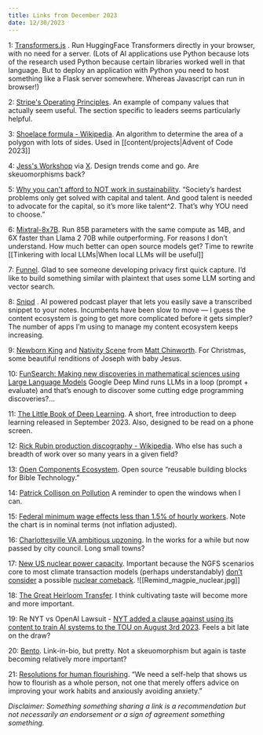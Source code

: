 ```yaml
---
title: Links from December 2023
date: 12/30/2023
---
```


1: [Transformers.js](https://huggingface.co/docs/transformers.js/index) . Run HuggingFace Transformers directly in your browser, with no need for a server. (Lots of AI applications use Python because lots of the research used Python because certain libraries worked well in that language. But to deploy an application with Python you need to host something like a Flask server somewhere. Whereas Javascript can run in browser!)

2: [Stripe's Operating Principles](https://stripe.com/jobs/culture). An example of company values that actually seem useful. The section specific to leaders seems particularly helpful. 

3: [Shoelace formula - Wikipedia](https://en.wikipedia.org/wiki/Shoelace_formula). An algorithm to determine the area of a polygon with lots of sides. Used in [[content/projects|Advent of Code 2023]]

4: [Jess's Workshop](https://jessmart.in) via [X](https://twitter.com/jessmartin/status/1737552581310681463). Design trends come and go. Are skeuomorphisms back?  

5: [Why you can't afford to NOT work in sustainability](https://ecocol.substack.com/p/why-you-cant-afford-to-not-work-in). “Society’s hardest problems only get solved with capital and talent. And good talent is needed to advocate for the capital, so it’s more like talent^2. That’s why YOU need to choose.”

6: [Mixtral-8x7B](https://huggingface.co/docs/transformers/model_doc/mixtral). Run 85B parameters with the same compute as 14B, and 6X faster than Llama 2 70B while outperforming. For reasons I don’t understand. How much better can open source models get? Time to rewrite [[Tinkering with local LLMs|When local LLMs will be useful]]

7: [Funnel](https://apps.apple.com/us/app/funnel-quick-capture/id6466168248). Glad to see someone developing privacy first quick capture. I’d like to build something similar with plaintext that uses some LLM sorting and vector search. 

8: [‎Snipd](https://apps.apple.com/us/app/snipd-ai-podcast-player/id1557206126) . AI powered podcast player that lets you easily save a transcribed snippet to your notes. Incumbents have been slow to move — I guess the content ecosystem is going to get more complicated before it gets simpler? The number of apps I’m using to manage my content ecosystem keeps increasing. 

9: [Newborn King](https://www.inprnt.com/gallery/mattchinworth/newborn-king/) and [Nativity Scene](https://www.inprnt.com/gallery/mattchinworth/joseph-christianity-today-december-cover/) from [Matt Chinworth](http://www.chinworthillustration.com). For Christmas, some beautiful renditions of Joseph with baby Jesus. 

10: [FunSearch: Making new discoveries in mathematical sciences using Large Language Models](https://deepmind.google/discover/blog/funsearch-making-new-discoveries-in-mathematical-sciences-using-large-language-models/) Google Deep Mind runs LLMs in a loop (prompt + evaluate) and that’s enough to discover some cutting edge programming discoveries?…

11: [The Little Book of Deep Learning](https://fleuret.org/francois/lbdl.html). A short, free introduction to deep learning released in September 2023. Also, designed to be read on a phone screen. 

12: [Rick Rubin production discography - Wikipedia](https://en.wikipedia.org/wiki/Rick_Rubin_production_discography). Who else has such a breadth of work over so many years in a given field? 

13: [Open Components Ecosystem](https://opencomponents.io). Open source “reusable building blocks for Bible Technology.” 

14: [Patrick Collison on Pollution](https://patrickcollison.com/pollution) A reminder to open the windows when I can. 

15: [Federal minimum wage effects less than 1.5% of hourly workers](https://fred.stlouisfed.org/series/LEU0203127200A). Note the chart is in nominal terms (not inflation adjusted).

16: [Charlottesville VA ambitious upzoning](https://twitter.com/RoryStolzenberg/status/1739775732316836306). In the works for a while but now passed by city council. Long small towns?  

17: [New US nuclear power capacity](https://twitter.com/SawyerMerritt/status/1739870817830285329). Important because the NGFS scenarios core to most climate transaction models (perhaps understandably) [don’t consider](https://www.ngfs.net/ngfs-scenarios-portal/faq/#nuclear-investment-level) a possible [nuclear comeback](https://austinvernon.site/blog/nuclearcomeback.html). 
![[Remind_magpie_nuclear.jpg]]

18: [The Great Heirloom Transfer](https://twitter.com/ScarletAstrorum/status/1724277711584084436). I think cultivating taste will become more and more important.

19: Re NYT vs OpenAI Lawsuit - [NYT added a clause against using its content to train AI systems to the TOU on August 3rd 2023](https://www.theverge.com/2023/8/14/23831109/the-new-york-times-ai-web-scraping-rules-terms-of-service). Feels a bit late on the draw? 

20: [Bento](https://bento.me/en/home). Link-in-bio, but pretty. Not a skeuomorphism but again is taste becoming relatively more important? 

21: [Resolutions for human flourishing](https://www.commonreader.co.uk/p/aiming-at-something-noble-resolutions). “We need a self-help that shows us how to flourish as a whole person, not one that merely offers advice on improving your work habits and anxiously avoiding anxiety.”

*Disclaimer: Something something sharing a link is a recommendation but not necessarily an endorsement or a sign of agreement something something.*